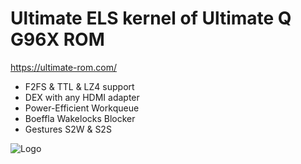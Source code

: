 # Ultimate ELS kernel of Ultimate Q G96X ROM
<https://ultimate-rom.com/>

* F2FS & TTL & LZ4 support
* DEX with any HDMI adapter
* Power-Efficient Workqueue
* Boeffla Wakelocks Blocker
* Gestures S2W & S2S

![Logo](https://ultimate-rom.com/Ultimate_ROM_Sign_Small.jpg)
